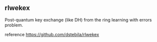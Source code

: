 rlwekex
-------

Post-quantum key exchange (like DH) from the ring learning with errors problem.

reference https://github.com/dstebila/rlwekex
